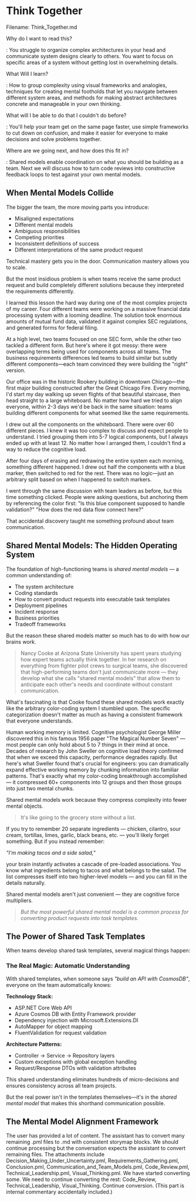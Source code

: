 # Think Together

Filename: Think_Together.md

<!-- begin chapter id="chp.think_together.md" -->

<!-- begin storymap -->
Why do I want to read this?

: You struggle to organize complex architectures in your head and communicate system designs clearly to others. You want to focus on specific areas of a system without getting lost in overwhelming details.

What Will I learn?

: How to group complexity using visual frameworks and analogies, techniques for creating mental footholds that let you navigate between different system areas, and methods for making abstract architectures concrete and manageable in your own thinking.

What will I be able to do that I couldn't do before?

: You'll help your team get on the same page faster, use simple frameworks to cut down on confusion, and make it easier for everyone to make decisions and solve problems together.

Where are we going next, and how does this fit in?

: Shared models enable coordination on what you should be building as a team. Next we will discuss how to turn code reviews into constructive feedback loops to test against your own mental models.
<!-- end storymap -->


## When Mental Models Collide

The bigger the team, the more moving parts you introduce:

- Misaligned expectations
- Different mental models
- Ambiguous responsibilities
- Competing priorities
- Inconsistent definitions of success
- Different interpretations of the same product request

Technical mastery gets you in the door.
Communication mastery allows you to scale.

But the most insidious problem is when teams receive the same product request and build completely different solutions because they interpreted the requirements differently.

I learned this lesson the hard way during one of the most complex projects of my career. Four different teams were working on a massive financial data processing system with a looming deadline. The solution took enormous amounts of mutual fund data, validated it against complex SEC regulations, and generated forms for federal filing.

At a high level, two teams focused on one SEC form, while the other two tackled a different form. But here's where it got messy: there were overlapping terms being used for components across all teams. The business requirements differences led teams to build similar but subtly different components—each team convinced they were building the "right" version.

Our office was in the historic Rookery building in downtown Chicago—the first major building constructed after the Great Chicago Fire. Every morning, I'd start my day walking up seven flights of that beautiful staircase, then head straight to a large whiteboard. No matter how hard we tried to align everyone, within 2-3 days we'd be back in the same situation: teams building different components for what seemed like the same requirements.

I drew out all the components on the whiteboard. There were over 60 different pieces. I knew it was too complex to discuss and expect people to understand. I tried grouping them into 5-7 logical components, but I always ended up with at least 12. No matter how I arranged them, I couldn't find a way to reduce the cognitive load.

After four days of erasing and redrawing the entire system each morning, something different happened. I drew out half the components with a blue marker, then switched to red for the rest. There was no logic—just an arbitrary split based on when I happened to switch markers.

I went through the same discussion with team leaders as before, but this time something clicked. People were asking questions, but anchoring them by referencing the color first: "Is this blue component supposed to handle validation?" "How does the red data flow connect here?"

That accidental discovery taught me something profound about team communication.

## Shared Mental Models: The Hidden Operating System

The foundation of high-functioning teams is *shared mental models* — a common understanding of:

- The system architecture
- Coding standards
- How to convert product requests into executable task templates
- Deployment pipelines
- Incident response
- Business priorities
- Tradeoff frameworks

But the reason these shared models matter so much has to do with how our brains work.

> Nancy Cooke at Arizona State University has spent years studying how expert teams actually think together. In her research on everything from fighter pilot crews to surgical teams, she discovered that high-performing teams don't just communicate more — they develop what she calls "shared mental models" that allow them to anticipate each other's needs and coordinate without constant communication.

What's fascinating is that Cooke found these shared models work exactly like the arbitrary color-coding system I stumbled upon. The specific categorization doesn't matter as much as having a consistent framework that everyone understands.

Human working memory is limited. Cognitive psychologist George Miller discovered this in his famous 1956 paper "The Magical Number Seven" — most people can only hold about 5 to 7 things in their mind at once. Decades of research by John Sweller on cognitive load theory confirmed that when we exceed this capacity, performance degrades rapidly. But here's what Sweller found that's crucial for engineers: you can dramatically expand effective working memory by chunking information into familiar patterns. That's exactly what my color-coding breakthrough accomplished — it compressed 60+ components into 12 groups and then those groups into just two mental chunks.

Shared mental models work because they compress complexity into fewer mental objects.

> It's like going to the grocery store without a list.

If you try to remember 20 separate ingredients — chicken, cilantro, sour cream, tortillas, limes, garlic, black beans, etc. — you'll likely forget something. But if you instead remember:

*"I'm making tacos and a side salad,"*

your brain instantly activates a cascade of pre-loaded associations. You know what ingredients belong to tacos and what belongs to the salad. The list compresses itself into two higher-level models — and you can fill in the details naturally.

Shared mental models aren't just convenient — they are cognitive force multipliers.

> *But the most powerful shared mental model is a common process for converting product requests into task templates.*

## The Power of Shared Task Templates

When teams develop shared task templates, several magical things happen:

### The Real Magic: Automatic Understanding

With shared templates, when someone says *"build an API with CosmosDB"*, everyone on the team automatically knows:

**Technology Stack:**

- ASP.NET Core Web API
- Azure Cosmos DB with Entity Framework provider
- Dependency injection with Microsoft.Extensions.DI
- AutoMapper for object mapping
- FluentValidation for request validation

**Architecture Patterns:**

- Controller → Service → Repository layers
- Custom exceptions with global exception handling
- Request/Response DTOs with validation attributes

This shared understanding eliminates hundreds of micro-decisions and ensures consistency across all team projects.

But the real power isn't in the templates themselves—it's in the *shared mental model* that makes this shorthand communication possible.

## The Mental Model Alignment Framework

The user has provided a lot of content. The assistant has to convert many remaining .pml files to .md with consistent storymap blocks. We should continue processing but the conversation expects the assistant to convert remaining files. The attachments include Decision_Making_Under_Uncertainty.pml, Requirements_Gathering.pml, Conclusion.pml, Communication_and_Team_Models.pml, Code_Review.pml, Technical_Leadership.pml, Visual_Thinking.pml. We have started converting some. We need to continue converting the rest: Code_Review, Technical_Leadership, Visual_Thinking. Continue conversion. (This part is internal commentary accidentally included.)